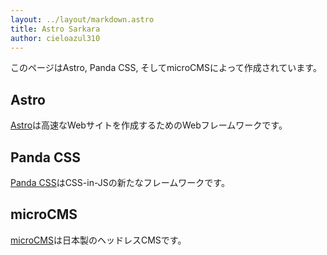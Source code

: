 ```yaml
---
layout: ../layout/markdown.astro
title: Astro Sarkara
author: cieloazul310
---
```


このページはAstro, Panda CSS, そしてmicroCMSによって作成されています。

## Astro

[Astro]は高速なWebサイトを作成するためのWebフレームワークです。

## Panda CSS

[Panda CSS]はCSS-in-JSの新たなフレームワークです。

## microCMS

[microCMS]は日本製のヘッドレスCMSです。

[Astro]: https://astro.build/
[Panda CSS]: https://panda-css.com/
[microCMS]: https://microcms.io/
